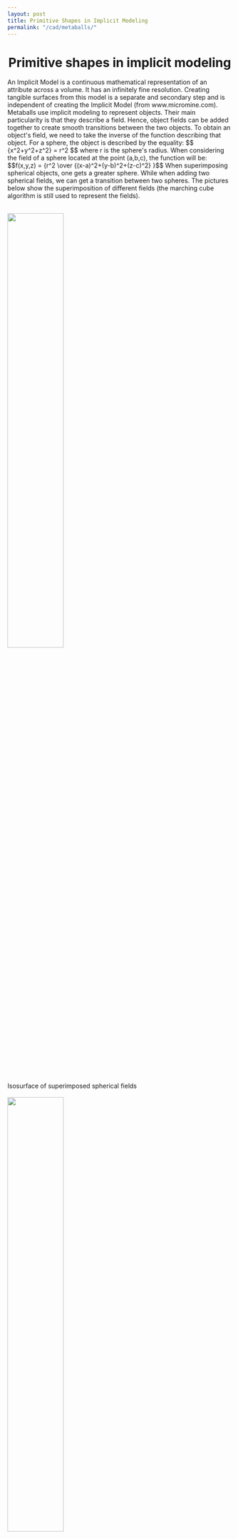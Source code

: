 ```yaml
---
layout: post
title: Primitive Shapes in Implicit Modeling 
permalink: "/cad/metaballs/"
---
```

  <div class="w3-row ">
      <h1 style="text-align:center">Primitive shapes in implicit modeling </h1>
        <p class = "justify">
        An Implicit Model is a continuous mathematical representation of an attribute across a volume.  It has an infinitely fine resolution. Creating tangible surfaces from this model is a separate and secondary step and is independent of creating the Implicit Model (from www.micromine.com).
        Metaballs use implicit modeling to represent objects.  Their main particularity is that they describe a field. Hence, object fields can be added together to create smooth transitions between the two objects. To obtain an object's field, we need to take the inverse of the function describing that object. For a sphere, the object is described by the equality: 
        $$ {x^2+y^2+z^2} = r^2 $$
        where r is the sphere's radius. When considering the field of a sphere located at the point (a,b,c), the function will be:
        $$f(x,y,z) = {r^2  \over {(x-a)^2+(y-b)^2+(z-c)^2}  }$$
        When superimposing spherical objects, one gets a greater sphere. While when adding two spherical fields, we can get a transition between two spheres.  The pictures below show the superimposition of different fields (the marching cube algorithm is still used to represent the fields).  
        </p>
        <br>
        <div class="w3-main w3-center" >
            <img src="/portfolio/assets/img/merged-spheres.PNG" width="50%" height="50%">
            <figcaption>Isosurface of superimposed spherical fields</figcaption>
        </div>
        <br>
        <div class="w3-main w3-center" >
            <img src="/portfolio/assets/img/merged-cubes.PNG" width="50%" height="50%" >
            <figcaption>Isosurface of superimposed diamond fields</figcaption>
        </div>
        <br>
        <div class="w3-main w3-center" >
            <img src="/portfolio/assets/img/Cylinders.PNG" width="50%" height="50%">
            <figcaption>Isosurface of superimposed cylindrical fields</figcaption>
        </div>
        <p class = "justify">
        Spherical fields can be further used to thicken non-straight curves like Bezier curves with more than one control point.
        </p>
        <div class="w3-main w3-center" >
            <img src="/portfolio/assets/img/bezierCurve_pts.PNG" width="30%" height="30%">
            <img src="/portfolio/assets/img/bezierCurve.PNG" width="30%" height="30%">
            <img src="/portfolio/assets/img/Thickened_bezierCurve.PNG" width="30%" height="30%">
            <figcaption>Isosurface of superimposed spherical fields along a spline</figcaption>
        </div>
        <p class = "justify">
        Below I will show an interesting example of how implicit modeling can be used for a greater purpose.
        I was asked to create a star-looking shape where members had to be non-coplanar.
        To properly blend the star members, I thought it would be a good idea to use implicit modeling.
        After randomizing the length and orientation of the members, and after increasing the center's size, I ended up with this virus-looking shape.
        As someone who had long searched for ways to apply my CAD knowledge to the biomedical field, I couldn't have asked for better...
        It's also mesmerizing to see how implicit modeling yields shapes that are more probable to be found in nature.  
        </p>
        <div class="w3-main w3-center" >
            <img src="/portfolio/assets/img/Virus_square2.PNG" >
            <img src="/portfolio/assets/img/Inside_vir.PNG" width="10%" height="10%">
            <figcaption>The virus-like shape is obtained through the superimposition of primitive shapes' fields. The second figure shows the inside of the virus-like shape.</figcaption>
        </div>
</div>

